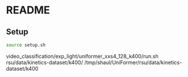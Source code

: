 # README

## Setup

```bash
source setup.sh
```

video_classification/exp_light/uniformer_xxs4_128_k400/run.sh
rsu/data/kinetics-dataset/k400/
/tmp/shaul/UniFormer/rsu/data/kinetics-dataset/k400